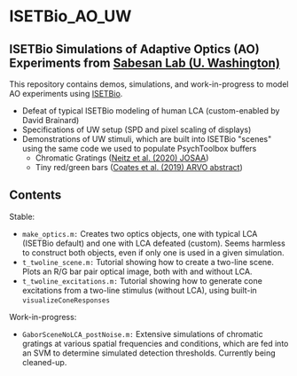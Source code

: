 # ISETBio_AO_UW
## ISETBio Simulations of Adaptive Optics (AO) Experiments from [Sabesan Lab (U. Washington)](http://depts.washington.edu/sabaolab/)

This repository contains demos, simulations, and work-in-progress to model AO experiments using [ISETBio](https://github.com/isetbio).
- Defeat of typical ISETBio modeling of human LCA (custom-enabled by David Brainard)
- Specifications of UW setup (SPD and pixel scaling of displays)
- Demonstrations of UW stimuli, which are built into ISETBio "scenes" using the same code we used to populate PsychToolbox buffers
  - Chromatic Gratings ([Neitz et al. (2020) JOSAA](https://doi.org/10.1364/JOSAA.382384))
  - Tiny red/green bars ([Coates et al. (2019) ARVO abstract](https://iovs.arvojournals.org/article.aspx?articleid=2741793))
  
## Contents

Stable:
- `make_optics.m:` Creates two optics objects, one with typical LCA (ISETBio default) and one with LCA defeated (custom). Seems harmless to construct both objects, even if only one is used in a given simulation.
- `t_twoline_scene.m:` Tutorial showing how to create a two-line scene. Plots an R/G bar pair optical image, both with and without LCA.
- `t_twoline_excitations.m:` Tutorial showing how to generate cone excitations from a two-line stimulus (without LCA), using built-in `visualizeConeResponses`

Work-in-progress:
- `GaborSceneNoLCA_postNoise.m:` Extensive simulations of chromatic gratings at various spatial frequencies and conditions, which are fed into an SVM to determine simulated detection thresholds. Currently being cleaned-up.
